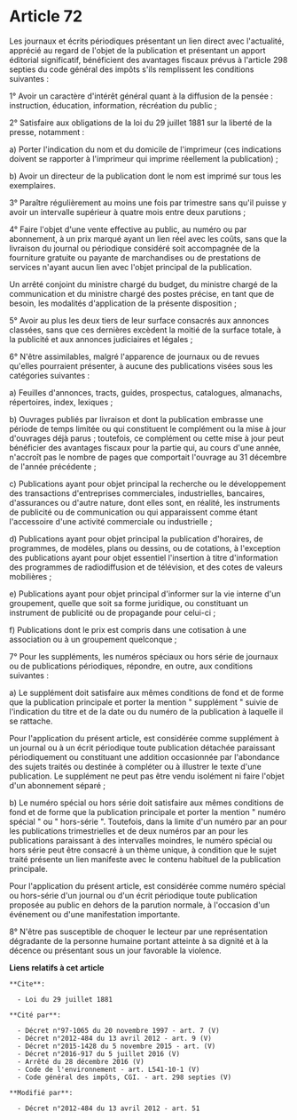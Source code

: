 # Article 72

Les journaux et écrits périodiques présentant un lien direct avec l'actualité, apprécié au regard de l'objet de la
publication et présentant un apport éditorial significatif, bénéficient des avantages fiscaux prévus à l'article 298 septies
du code général des impôts s'ils remplissent les conditions suivantes : 

1° Avoir un caractère d'intérêt général quant à la diffusion de la pensée : instruction, éducation, information, récréation
du public ; 

2° Satisfaire aux obligations de la loi du 29 juillet 1881 sur la liberté de la presse, notamment : 

a) Porter l'indication du nom et du domicile de l'imprimeur (ces indications doivent se rapporter à l'imprimeur qui imprime
réellement la publication) ; 

b) Avoir un directeur de la publication dont le nom est imprimé sur tous les exemplaires. 

3° Paraître régulièrement au moins une fois par trimestre sans qu'il puisse y avoir un intervalle supérieur à quatre mois
entre deux parutions ; 

4° Faire l'objet d'une vente effective au public, au numéro ou par abonnement, à un prix marqué ayant un lien réel avec les
coûts, sans que la livraison du journal ou périodique considéré soit accompagnée de la fourniture gratuite ou payante de
marchandises ou de prestations de services n'ayant aucun lien avec l'objet principal de la publication. 

Un arrêté conjoint du ministre chargé du budget, du ministre chargé de la communication et du ministre chargé des postes
précise, en tant que de besoin, les modalités d'application de la présente disposition ; 

5° Avoir au plus les deux tiers de leur surface consacrés aux annonces classées, sans que ces dernières excèdent la moitié de
la surface totale, à la publicité et aux annonces judiciaires et légales ; 

6° N'être assimilables, malgré l'apparence de journaux ou de revues qu'elles pourraient présenter, à aucune des publications
visées sous les catégories suivantes : 

a) Feuilles d'annonces, tracts, guides, prospectus, catalogues, almanachs, répertoires, index, lexiques ; 

b) Ouvrages publiés par livraison et dont la publication embrasse une période de temps limitée ou qui constituent le
complément ou la mise à jour d'ouvrages déjà parus ; toutefois, ce complément ou cette mise à jour peut bénéficier des
avantages fiscaux pour la partie qui, au cours d'une année, n'accroît pas le nombre de pages que comportait l'ouvrage au 31
décembre de l'année précédente ; 

c) Publications ayant pour objet principal la recherche ou le développement des transactions d'entreprises commerciales,
industrielles, bancaires, d'assurances ou d'autre nature, dont elles sont, en réalité, les instruments de publicité ou de
communication ou qui apparaissent comme étant l'accessoire d'une activité commerciale ou industrielle ; 

d) Publications ayant pour objet principal la publication d'horaires, de programmes, de modèles, plans ou dessins, ou de
cotations, à l'exception des publications ayant pour objet essentiel l'insertion à titre d'information des programmes de
radiodiffusion et de télévision, et des cotes de valeurs mobilières ; 

e) Publications ayant pour objet principal d'informer sur la vie interne d'un groupement, quelle que soit sa forme juridique,
ou constituant un instrument de publicité ou de propagande pour celui-ci ; 

f) Publications dont le prix est compris dans une cotisation à une association ou à un groupement quelconque ; 

7° Pour les suppléments, les numéros spéciaux ou hors série de journaux ou de publications périodiques, répondre, en outre,
aux conditions suivantes : 

a) Le supplément doit satisfaire aux mêmes conditions de fond et de forme que la publication principale et porter la mention
" supplément " suivie de l'indication du titre et de la date ou du numéro de la publication à laquelle il se rattache. 

Pour l'application du présent article, est considérée comme supplément à un journal ou à un écrit périodique toute
publication détachée paraissant périodiquement ou constituant une addition occasionnée par l'abondance des sujets traités ou
destinée à compléter ou à illustrer le texte d'une publication. Le supplément ne peut pas être vendu isolément ni faire
l'objet d'un abonnement séparé ; 

b) Le numéro spécial ou hors série doit satisfaire aux mêmes conditions de fond et de forme que la publication principale et
porter la mention " numéro spécial " ou " hors-série ". Toutefois, dans la limite d'un numéro par an pour les publications
trimestrielles et de deux numéros par an pour les publications paraissant à des intervalles moindres, le numéro spécial ou
hors série peut être consacré à un thème unique, à condition que le sujet traité présente un lien manifeste avec le contenu
habituel de la publication principale. 

Pour l'application du présent article, est considérée comme numéro spécial ou hors-série d'un journal ou d'un écrit
périodique toute publication proposée au public en dehors de la parution normale, à l'occasion d'un événement ou d'une
manifestation importante. 

8° N'être pas susceptible de choquer le lecteur par une représentation dégradante de la personne humaine portant atteinte à
sa dignité et à la décence ou présentant sous un jour favorable la violence.

**Liens relatifs à cet article**

	**Cite**:

	  - Loi du 29 juillet 1881

	**Cité par**:

	  - Décret n°97-1065 du 20 novembre 1997 - art. 7 (V)
	  - Décret n°2012-484 du 13 avril 2012 - art. 9 (V)
	  - Décret n°2015-1428 du 5 novembre 2015 - art. (V)
	  - Décret n°2016-917 du 5 juillet 2016 (V)
	  - Arrêté du 28 décembre 2016 (V)
	  - Code de l'environnement - art. L541-10-1 (V)
	  - Code général des impôts, CGI. - art. 298 septies (V)

	**Modifié par**:

	  - Décret n°2012-484 du 13 avril 2012 - art. 51
